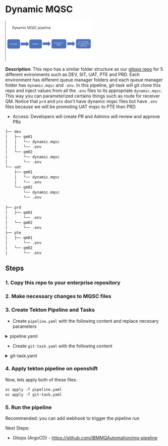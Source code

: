 # Dynamic MQSC

<img src="/readme-images/dynamic-mqsc-pipeline.png" width="55%" height="25%">

**Description**: This repo has a similar folder structure as our [gitops repo](https://github.com/IBMMQAutomation/mq-pipeline) for 5 different evironments such as DEV, SIT, UAT, PTE and PRD. Each environment has different queue manager folders and each queue manager folder has `dynamic.mqsc` and `.env`. In this pipeline, git-task will git clone this repo and inject values from all the `.env` files to its appropriate `dynamic.mqsc`. This way you can parameterized certains things such as route for receiver QM. Notice that `prd` and `pte` don't have dynamic mqsc files but have `.env` files because we will be promoting UAT mqsc to PTE then PRD

- Access: Developers will create PR and Admins will review and approve PRs

```
├── dev
│   ├── qm01
│   │   └── dynamic.mqsc
│   │   └── .env
│   └── qm02
│       └── dynamic.mqsc
│       └── .env
└── uat
    ├── qm01
    │   └── dynamic.mqsc
    │   └── .env
    └── qm02
        └── dynamic.mqsc
        └── .env

├── prd
│   ├── qm01
│       └── .env
│   └── qm02
│       └── .env
├── pte
│   ├── qm01
│       └── .env
│   └── qm02
│       └── .env

```

## Steps

### 1. Copy this repo to your enterprise repository

### 2. Make necessary changes to MQSC files

### 3. Create Tekton Pipeline and Tasks

- Create `pipeline.yaml` with the following content and replace necesary parameters
<details>
<summary>pipeline.yaml</summary>

```
apiVersion: tekton.dev/v1beta1
kind: Pipeline
metadata:
  name: dynamic-mqsc
  namespace: mq
spec:
  workspaces:
    - name: source

  params:
    - name: GIT_SECRET
      default: "git-credentials"
    - name: source-dir
      default: /source
    - name: git-cli-image
      default: docker.io/alpine/git:v2.26.2@sha256:23618034b0be9205d9cc0846eb711b12ba4c9b468efdd8a59aac1d7b1a23363f
      # mqsc repo
    - name: git-mqsc-url
      default: github.com/IBMMQAutomation/dynamic-mqsc.git
    - name: mqsc-git-branch
      default: master
    - name: mqsc-subdirectory
      default: dynamic-mqsc
      # kustomize repo
    - name: kustomize-subdirectory
      default: mq-pipeline
    - name: git-kustomize-url
      default: github.com/IBMMQAutomation/mq-pipeline.git
    - name: kustommize-git-branch
      default: main
  tasks:
    - name: git-task-dev
      params:
        - name: git-mqsc-clone
          value: "git clone https://${GIT_USERNAME}:${GIT_PASSWORD}@$(params.git-mqsc-url)"
        - name: mqsc-subdirectory
          value: $(params.mqsc-subdirectory)
        - name: GIT_SECRET
          value: $(params.GIT_SECRET)
        - name: source-dir
          value: $(params.source-dir)
        - name: git-cli-image
          value: $(params.git-cli-image)
        - name: kustomize-subdirectory
          value: $(params.kustomize-subdirectory)
        - name: git-kustomize-clone
          value: "git clone https://${GIT_USERNAME}:${GIT_PASSWORD}@$(params.git-kustomize-url)"
        - name: kustommize-git-branch
          value: $(params.kustommize-git-branch)
      taskRef:
        kind: Task
        name: git-task-dev
      workspaces:
        - name: source
          workspace: source
```

</details>

- Create `git-task.yaml` with the following content
<details>
<summary>git-task.yaml</summary>

```
apiVersion: tekton.dev/v1beta1
kind: Task
metadata:
  name: git-task-dev
  namespace: mq
spec:
  params:
    - name: git-mqsc-clone
    - name: mqsc-subdirectory
    - name: GIT_SECRET
    - name: source-dir
    - name: git-cli-image
    - name: kustomize-subdirectory
    - name: git-kustomize-clone
    - name: kustommize-git-branch

  workspaces:
    - name: source
      mountPath: $(params.source-dir)

  steps:
    - name: git-pull
      image: $(params.git-cli-image)
      env:
        - name: GIT_PASSWORD
          valueFrom:
            secretKeyRef:
              name: $(params.GIT_SECRET)
              key: password
              optional: true
        - name: GIT_USERNAME
          valueFrom:
            secretKeyRef:
              name: $(params.GIT_SECRET)
              key: username
              optional: true
        - name: GIT_EMAIL
          valueFrom:
            secretKeyRef:
              name: $(params.GIT_SECRET)
              key: email
              optional: true
      resources: {}
      script: |
        git config --global user.email "$GIT_EMAIL"
        git config --global user.name "$GIT_USERNAME"
        $(params.git-mqsc-clone)
        $(params.git-kustomize-clone)
        rm -rf $(params.mqsc-subdirectory)/.git
        cd $(params.mqsc-subdirectory)
        cp -u -a uat/. pte
        cp -u -a uat/. prd
        cd ..
        for env in $(params.mqsc-subdirectory)/*
        do
          for qm in $env/*
          do
              source $qm/.env
              eval "echo \"$(cat $qm/dynamic.mqsc)\"" > $qm/dynamic.mqsc
              rm $qm/.env
          done
        done
        cp -R $(params.mqsc-subdirectory)/dev $(params.kustomize-subdirectory)/
        cp -R $(params.mqsc-subdirectory)/sit $(params.kustomize-subdirectory)/
        cp -R $(params.mqsc-subdirectory)/uat $(params.kustomize-subdirectory)/
        cp -R $(params.mqsc-subdirectory)/pte $(params.kustomize-subdirectory)/
        cp -R $(params.mqsc-subdirectory)/prd $(params.kustomize-subdirectory)/
        cd $(params.kustomize-subdirectory)
        git add .
        git commit -m "tekton added dynamic mqsc"
        git push
      workingDir: $(params.source-dir)
```

</details>

### 4. Apply tekton pipeline on openshift

Now, lets apply both of these files.

```
oc apply -f pipeline.yaml
oc apply -f git-task.yaml
```

### 5. Run the pipeline

Recommended: you can add webhook to trigger the pipeline run

Next Steps:

- Gitops (ArgoCD) - https://github.com/IBMMQAutomation/mq-pipeline
